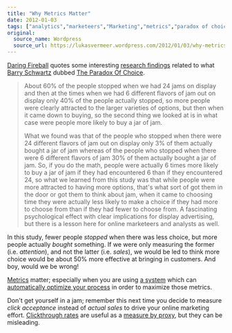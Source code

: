 ```yaml
---
title: "Why Metrics Matter"
date: 2012-01-03
tags: ["analytics","marketeers","Marketing","metrics","paradox of choice","Psychology","RTD","Statistics"]
original:
  source_name: Wordpress
  source_url: https://lukasvermeer.wordpress.com/2012/01/03/why-metrics-matter/
---
```


[Daring Fireball](http://daringfireball.net/linked/2011/12/14/too-many-choices) quotes some interesting [research findings](http://bigthink.com/ideas/19529) related to what [Barry Schwartz](http://www.swarthmore.edu/SocSci/bschwar1/) dubbed [The Paradox Of Choice](http://www.amazon.co.uk/Paradox-Choice-Why-More-Less/dp/0060005696).
> About 60% of the people stopped when we had 24 jams on display and then at the times when we had 6 different flavors of jam out on display only 40% of the people actually stopped, so more people were clearly attracted to the larger varieties of options, but then when it came down to buying, so the second thing we looked at is in what case were people more likely to buy a jar of jam.> 
> 
> What we found was that of the people who stopped when there were 24 different flavors of jam out on display only 3% of them actually bought a jar of jam whereas of the people who stopped when there were 6 different flavors of jam 30% of them actually bought a jar of jam.  So, if you do the math, people were actually 6 times more likely to buy a jar of jam if they had encountered 6 than if they encountered 24, so what we learned from this study was that while people were more attracted to having more options, that's what sort of got them in the door or got them to think about jam, when it came to choosing time they were actually less likely to make a choice if they had more to choose from than if they had fewer to choose from.
A fascinating psychological effect with clear implications for display advertising, but there is a lesson here for online marketeers and analysts as well.

In this study, fewer people _stopped_ when there was less choice, but more people actually _bought_ something. If we were only measuring the former (i.e. _attention_), and not the latter (i.e. _sales_), we would be led to think more choice would be about 50% more effective at bringing in customers. And boy, would we be wrong!

[Metrics](http://www.kaushik.net/avinash/best-web-metrics-kpis-small-medium-large-business/) matter; especially when you are using [a system](http://www.oracle.com/technetwork/middleware/real-time-decisions/overview/index.html) which can [automatically optimize your process](http://lukasvermeer.wordpress.com/2011/04/16/putting-the-business-back-in-business-intelligence/) in order to maximize those metrics.

Don't get yourself in a jam; remember this next time you decide to measure _click acceptance_ instead of _actual sales_ to drive your online marketing effort. [Clickthrough rates](http://en.wikipedia.org/wiki/Clickthrough_rate) are useful as a [measure by proxy](http://en.wikipedia.org/wiki/Proxy_(statistics)), but they can be misleading.
